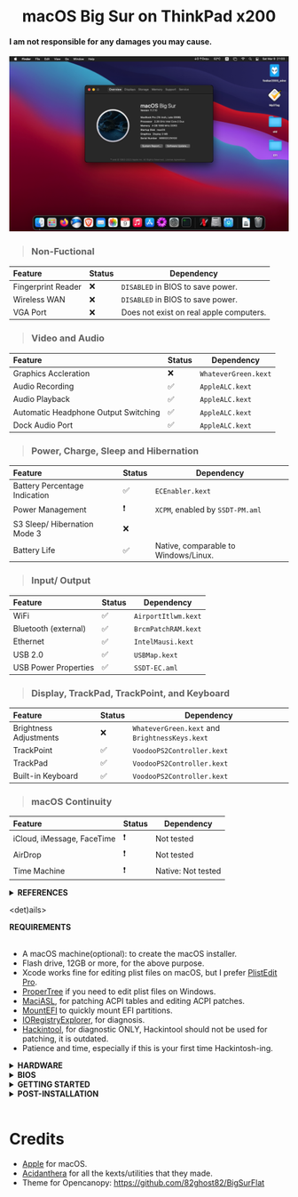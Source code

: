 <h1 align="center">macOS Big Sur on ThinkPad x200</h1>

#### I am not responsible for any damages you may cause.
![Screenshot from my X200 running Monterey!](ScreenShot.png)


> ### Non-Fuctional

| Feature                              | Status | Dependency          |
| :----------------------------------- | ------ | ------------------- |
| Fingerprint Reader                   | ❌   | `DISABLED` in BIOS to save power. |
| Wireless WAN                         | ❌   | `DISABLED` in BIOS to save power. |
| VGA Port                             | ❌   | Does not exist on real apple computers. |

> ### Video and Audio

| Feature                              | Status | Dependency          |
| :----------------------------------- | ------ | ------------------- |
| Graphics Accleration                 | ❌   | `WhateverGreen.kext`  |
| Audio Recording                      | ✅   | `AppleALC.kext`       |
| Audio Playback                       | ✅   | `AppleALC.kext`       |
| Automatic Headphone Output Switching | ✅   | `AppleALC.kext`       |
| Dock Audio Port                      | ✅   | `AppleALC.kext`       |

> ### Power, Charge, Sleep and Hibernation

| Feature                              | Status | Dependency          |
| :----------------------------------- | ------ | ------------------- |
| Battery Percentage Indication        | ✅   | `ECEnabler.kext`            | 
| Power Management                     | ❗   | `XCPM`, enabled by `SSDT-PM.aml` |
| S3 Sleep/ Hibernation Mode 3         | ❌   |   |   
| Battery Life                         | ✅   | Native, comparable to Windows/Linux. |

> ### Input/ Output

| Feature                              | Status | Dependency          |
| :----------------------------------- | ------ | ------------------- |
| WiFi                                 | ✅   | `AirportItlwm.kext`  |
| Bluetooth (external)                 | ✅   | `BrcmPatchRAM.kext`  |
| Ethernet                             | ✅   | `IntelMausi.kext`  |
| USB 2.0                              | ✅   | `USBMap.kext`   |
| USB Power Properties                 | ✅   | `SSDT-EC.aml` |

> ### Display, TrackPad, TrackPoint, and Keyboard

| Feature                              | Status | Dependency          |
| :----------------------------------- | ------ | ------------------- |
| Brightness Adjustments | ❌  | `WhateverGreen.kext` and `BrightnessKeys.kext`|
| TrackPoint             | ✅  | `VoodooPS2Controller.kext` |
| TrackPad               | ✅  | `VoodooPS2Controller.kext` |
| Built-in Keyboard      | ✅  | `VoodooPS2Controller.kext` ||

> ### macOS Continuity

| Feature                              | Status | Dependency          |
| :----------------------------------- | ------ | ------------------- |
| iCloud, iMessage, FaceTime           | ❗   | Not tested            |
| AirDrop                              | ❗   | Not tested            |
| Time Machine                         | ❗   | Native: Not tested    |

</details>

<details>
<summary><strong> REFERENCES </strong></summary>
<br>

Read these before you start:

- [dortania's Hackintosh guides](https://github.com/dortania).
- [dortania's OpenCore Install Guide](https://dortania.github.io/OpenCore-Install-Guide/).
- [dortania's OpenCore Post Install Guide](https://dortania.github.io/OpenCore-Post-Install/).
- [dortania/ Getting Started with ACPI](https://dortania.github.io/Getting-Started-With-ACPI/).
- [dortania/ opencore `multiboot`](https://github.com/dortania/OpenCore-Multiboot).
- [dortania/ `USB map` guide](https://dortania.github.io/OpenCore-Post-Install/usb/).
- [WhateverGreen Intel HD Manual](https://github.com/acidanthera/WhateverGreen/blob/master/Manual/FAQ.IntelHD.en.md).
- [Installing macOS Ventura or newer on legacy Intel CPUs](https://github.com/5T33Z0/OC-Little-Translated/blob/main/14_OCLP_Wintel/Guides/Nehalem-Westmere-Lynnfield.md)
- [Sandy and Ivy Bridge Power Management](https://dortania.github.io/OpenCore-Post-Install/universal/pm.html#sandy-and-ivy-bridge-power-management)
- [How to Enable CPU Power Management on macOS](https://elitemacx86.com/threads/how-to-enable-cpu-power-management-on-macos-intel-amd.93/)
- `Configuration.pdf` and `Differences.pdf` in each `OpenCore` releases.

</details>

<det)ails>
<summary><strong> REQUIREMENTS </strong></summary>
<br>

- A macOS machine(optional): to create the macOS installer.
- Flash drive, 12GB or more, for the above purpose.  
- Xcode works fine for editing plist files on macOS, but I prefer [PlistEdit Pro](https://www.fatcatsoftware.com/plisteditpro/).  
- [ProperTree](https://github.com/corpnewt/ProperTree) if you need to edit plist files on Windows.  
- [MaciASL](https://github.com/acidanthera/MaciASL), for patching ACPI tables and editing ACPI patches.
- [MountEFI](https://github.com/corpnewt/MountEFI) to quickly mount EFI partitions.  
- [IORegistryExplorer](https://developer.apple.com/downloads), for diagnosis.  
- [Hackintool](https://www.insanelymac.com/forum/topic/335018-hackintool-v286/), for diagnostic ONLY, Hackintool should not be used for patching, it is outdated.
- Patience and time, especially if this is your first time Hackintosh-ing.

</details>

<details>
<summary><strong> HARDWARE </strong></summary>
<br>

| Category    | THINKPAD X220            |
| ----------- | ------------------------ |
| CPU         | Intel Core 2 Duo P8400   |
| RAM         | 4 GB DDR3 SDRAM(PC3-8500) |
| GPU         | Intel GMA 4500MHD         |
| HDD         | 500GB                    |
| Display     | 12.1' WXGA (1280x800)    |
| WiFi / BT   | Centrino® N 2230/BCM 2045B |
|Bootloader   | OpenCore v0.7.1      |

- Refer to [X220-Platform_Specifications](https://www.productindetail.com/pn/lenovo-thinkpad-x200) for possible stock ThinkPad X200 configurations.

</details>

<details>
<summary><strong> BIOS </strong></summary>
<br>  
  
| Category       |                                     |
| -------------- | ----------------------------------- |
| Serial ATA     | AHCI                                |


</details>

<details>
<summary><strong> GETTING STARTED </strong></summary>
<br>

Before you do anything, please familiarize yourself with basic Hackintosh terminologies and the basic Hackintosh process by throughly reading Dortania guides as linked in `REFERENCES`

- Creating a macOS installer(MBR boot): refer to [Dortania's OpenCore Install Guide](https://dortania.github.io/OpenCore-Install-Guide/installer-guide/)
- [**README-HARDWARE**](/Other/README_HARDWARE.md): Requirements before installing.
- [**README-OTHERS**](/Other/README_OTHERS.md): for post installation settings and other remarks.

</details>

<details>
<summary><strong> POST-INSTALLATION </strong></summary>
<br>

- To use mod bios, disable the AppleCpuPmCfgLock Quirk.
- To use HomeBrew, edit HomeBrew ENV from '-march=nehalem' to '-march=core2'  

</details>


<br>

# Credits
- [Apple](https://www.apple.com) for macOS.
- [Acidanthera](https://github.com/acidanthera) for all the kexts/utilities that they made.
-  Theme for Opencanopy:  https://github.com/82ghost82/BigSurFlat
